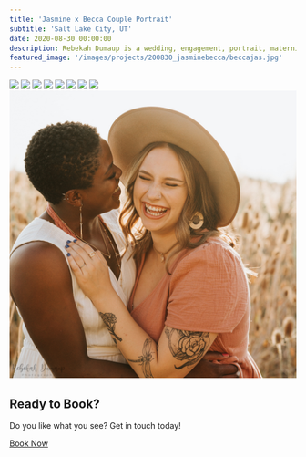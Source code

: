 ```yaml
---
title: 'Jasmine x Becca Couple Portrait'
subtitle: 'Salt Lake City, UT'
date: 2020-08-30 00:00:00
description: Rebekah Dumaup is a wedding, engagement, portrait, maternity, and family photographer based in Saly Lake City, Utah.
featured_image: '/images/projects/200830_jasminebecca/beccajas.jpg'
---
```


<div class="gallery" data-columns="3">
<img src="/images/projects/200830_jasminebecca/beccajas.jpg">
<img src="/images/projects/200830_jasminebecca/beccajas-2.jpg">
<img src="/images/projects/200830_jasminebecca/beccajas-3.jpg">
<img src="/images/projects/200830_jasminebecca/beccajas-4.jpg">
<img src="/images/projects/200830_jasminebecca/beccajas-5.jpg">
<img src="/images/projects/200830_jasminebecca/beccajas-6.jpg">
<img src="/images/projects/200830_jasminebecca/beccajas-7.jpg">
<img src="/images/projects/200830_jasminebecca/beccajas-8.jpg">
<img src="/images/projects/200830_jasminebecca/beccajas-9.jpg">

</div>

## Ready to Book?

Do you like what you see? Get in touch today!

<a href="/contact/" class="button button--large">Book Now</a>

